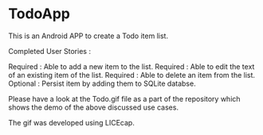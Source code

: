 TodoApp
=======

This is an Android APP to create a Todo item list.

Completed User Stories :

Required :  Able to add a new item to the list.
Required :  Able to edit the text of an existing item of the list.
Required :  Able to delete an item from the list.
Optional :  Persist item by adding them to SQLite databse.

Please have a look at the Todo.gif file as a part of the repository which shows the demo of the above discussed use cases.

The gif was developed using LICEcap.
